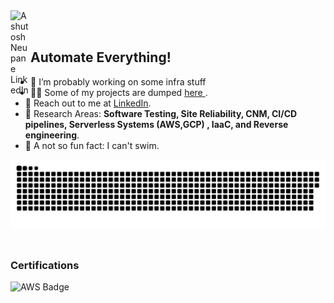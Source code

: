 
<a href="https://www.linkedin.com/in/ashutosh-neupane-7bab97161">
  <img align="left" alt="Ashutosh Neupane LinkedIn" width="32px" src="https://user-images.githubusercontent.com/38281651/213623258-4d63652f-788a-4053-96bb-568371fda63c.png" />
</a> 



</br>
</br>

<div>  
  <h2> Automate Everything! </h2>
  <ul>
<li>🔭 I’m probably working on some infra stuff</li> 
    <li>👨‍💻 Some of my projects are dumped <a href="https://github.com/adhinneupane"> here </a>.</li>
    <li>📝 Reach out to me at <a href="https://www.linkedin.com/in/ashutosh-neupane-7bab97161">LinkedIn</a>.</li>
    <li>💬 Research Areas: <strong> Software Testing, Site Reliability, CNM, CI/CD pipelines, Serverless Systems (AWS,GCP) , IaaC, and Reverse engineering</strong>.</li>
    <li>🎉 A not so fun fact: I can't swim. </li>
  </ul>
</div>



<a href="https://github.com/adhinneupane"><img align="right" src="contributions.svg"></a>

</br></br></br></br></br></br></br></br>

<h3> Certifications </h3>
<a href="https://www.credly.com/earner/earned/badge/3cfb548e-654c-42d7-ae7c-3724e8037c4c">
  <img align="left" alt="AWS Badge" width="152px" src="https://user-images.githubusercontent.com/38281651/215237731-1b9b1d65-4696-4c7b-ab23-1225f8832c87.png" />
</a>

